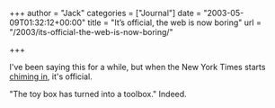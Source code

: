 +++
author = "Jack"
categories = ["Journal"]
date = "2003-05-09T01:32:12+00:00"
title = "It’s official, the web is now boring"
url = "/2003/its-official-the-web-is-now-boring/"

+++

I've been saying this for a while, but when the New York Times starts [chiming in][1], it's official.

"The toy box has turned into a toolbox." Indeed.

 [1]: http://www.nytimes.com/2002/03/28/technology/circuits/28WEBB.html
